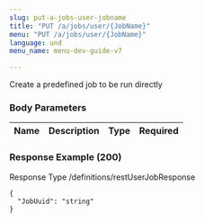 ```yaml
---
slug: put-a-jobs-user-jobname
title: "PUT /a/jobs/user/{JobName}"
menu: "PUT /a/jobs/user/{JobName}"
language: und
menu_name: menu-dev-guide-v7

---
```








 
Create a predefined job to be run directly  


### Body Parameters

Name | Description | Type | Required
---|---|---|---






### Response Example (200)
Response Type /definitions/restUserJobResponse

```
{
  "JobUuid": "string"
}
```




